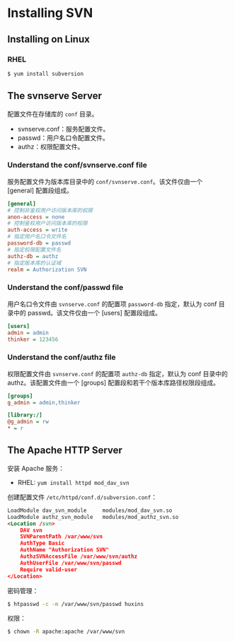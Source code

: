 # Installing SVN

## Installing on Linux

### RHEL

```sh
$ yum install subversion
```

## The svnserve Server

配置文件在存储库的 `conf` 目录。

- svnserve.conf：服务配置文件。
- passwd：用户名口令配置文件。
- authz：权限配置文件。

### Understand the conf/svnserve.conf file

服务配置文件为版本库目录中的 `conf/svnserve.conf`。该文件仅由一个 [general] 配置段组成。

```ini
[general]
# 控制非鉴权用户访问版本库的权限
anon-access = none
# 控制鉴权用户访问版本库的权限
auth-access = write
# 指定用户名口令文件名
password-db = passwd
# 指定权限配置文件名
authz-db = authz
# 指定版本库的认证域
realm = Authorization SVN
```


### Understand the conf/passwd file

用户名口令文件由 `svnserve.conf` 的配置项 `password-db` 指定，默认为 conf 目录中的 passwd。该文件仅由一个 [users] 配置段组成。

```ini
[users]
admin = admin
thinker = 123456
```

### Understand the conf/authz file

权限配置文件由 `svnserve.conf` 的配置项 `authz-db` 指定，默认为 conf 目录中的 authz。该配置文件由一个 [groups] 配置段和若干个版本库路径权限段组成。

```ini
[groups]
g_admin = admin,thinker

[library:/]
@g_admin = rw
* = r
```

## The Apache HTTP Server

安装 Apache 服务：

- RHEL: `yum install httpd mod_dav_svn`

创建配置文件 `/etc/httpd/conf.d/subversion.conf`：

```xml
LoadModule dav_svn_module     modules/mod_dav_svn.so
LoadModule authz_svn_module   modules/mod_authz_svn.so
<Location /svn>
    DAV svn
    SVNParentPath /var/www/svn
    AuthType Basic
    AuthName "Authorization SVN"
    AuthzSVNAccessFile /var/www/svn/authz
    AuthUserFile /var/www/svn/passwd
    Require valid-user
</Location>
```

密码管理：

```sh
$ htpasswd -c -m /var/www/svn/passwd huxins
```

权限：

```sh
$ chown -R apache:apache /var/www/svn
```

